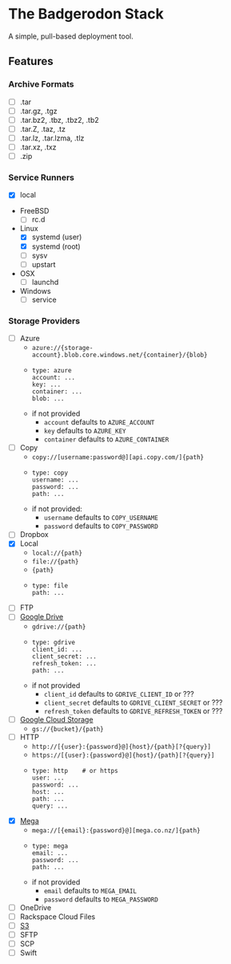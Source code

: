 # The Badgerodon Stack
A simple, pull-based deployment tool.

## Features

### Archive Formats
- [ ] .tar
- [ ] .tar.gz, .tgz
- [ ] .tar.bz2, .tbz, .tbz2, .tb2
- [ ] .tar.Z, .taz, .tz
- [ ] .tar.lz, .tar.lzma, .tlz
- [ ] .tar.xz, .txz
- [ ] .zip

### Service Runners
- [x] local
- FreeBSD
  - [ ] rc.d
- Linux
  - [x] systemd (user)
  - [x] systemd (root)
  - [ ] sysv
  - [ ] upstart
- OSX
  - [ ] launchd
- Windows
  - [ ] service

### Storage Providers
- [ ] Azure
  - `azure://{storage-account}.blob.core.windows.net/{container}/{blob}`
  - ```
    type: azure
    account: ...
    key: ...
    container: ...
    blob: ...
    ```
  - if not provided
    - `account` defaults to `AZURE_ACCOUNT`
    - `key` defaults to `AZURE_KEY`
    - `container` defaults to `AZURE_CONTAINER`
- [ ] Copy
  - `copy://[username:password@][api.copy.com/]{path}`
  - ```
    type: copy
    username: ...
    password: ...
    path: ...
    ```
  - if not provided:
    - `username` defaults to `COPY_USERNAME`
    - `password` defaults to `COPY_PASSWORD`
- [ ] Dropbox
- [x] Local
  - `local://{path}`
  - `file://{path}`
  - `{path}`
  - ```
    type: file
    path: ...
    ```
- [ ] FTP
- [ ] [Google Drive](https://www.google.com/drive/)
  - `gdrive://{path}`
  - ```
    type: gdrive
    client_id: ...
    client_secret: ...
    refresh_token: ...
    path: ...
    ```
  - if not provided
    - `client_id` defaults to `GDRIVE_CLIENT_ID` or ???
    - `client_secret` defaults to `GDRIVE_CLIENT_SECRET` or ???
    - `refresh_token` defaults to `GDRIVE_REFRESH_TOKEN` or ???
- [ ] [Google Cloud Storage](https://cloud.google.com/storage/)
  - `gs://{bucket}/{path}`
- [ ] HTTP
  - `http://[{user}:{password}@]{host}/{path}[?{query}]`
  - `https://[{user}:{password}@]{host}/{path}[?{query}]`
  - ```
    type: http    # or https
    user: ...
    password: ...
    host: ...
    path: ...
    query: ...
    ```
- [x] [Mega](https://mega.co.nz)
  - `mega://[{email}:{password}@][mega.co.nz/]{path}`
  - ```
    type: mega
    email: ...
    password: ...
    path: ...
    ```
  - if not provided
    - `email` defaults to `MEGA_EMAIL`
    - `password` defaults to `MEGA_PASSWORD`
- [ ] OneDrive
- [ ] Rackspace Cloud Files
- [ ] [S3](http://aws.amazon.com/s3/)
- [ ] SFTP
- [ ] SCP
- [ ] Swift
